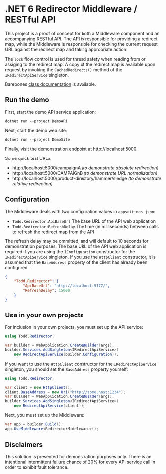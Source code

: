 # .NET 6 Redirector Middleware / RESTful API

This project is a proof of concept for both a Middleware component and an
accompanying RESTful API. The API is responsible for providing a redirect map,
while the Middleware is responsible for checking the current request URL
against the redirect map and taking appropriate action.

The `lock` flow control is used for thread safety when reading from or assiging
to the redirect map. A copy of the redirect map is available upon request by
invoking the `CachedRedirects()` method of the `IRedirectApiService` singleton.

Barebones [class documentation] is available.

## Run the demo

First, start the demo API service application:

```shell
dotnet run --project DemoAPI
```

Next, start the demo web site:

```shell
dotnet run --project DemoSite
```

Finally, visit the demonstration endpoint at http://localhost:5000.

Some quick test URLs:

- http://localhost:5000/campaignA
  *(to demonstrate absolute redirection)*
- http://localhost:5000/CAMPAiGnB
  *(to demonstrate URL normalization)*
- http://localhost:5000/product-directory/hammer/sledge
  *(to demonstrate relative redirection)*

## Configuration

The Middleware deals with two configuration values in `appsettings.json`:

- `Todd.Redirector:ApiBaseUrl` The base URL of the API web application
- `Todd.Redirector:RefreshDelay` The time (in milliseconds) between calls to
  refresh the redirect map from the API

The refresh delay may be ommitted, and will default to 10 seconds for
demonstration purposes. The base URL of the API web application is required if
you are using the `IConfiguration` constructor for the `IRedirectApiService`
singleton. If you use the `HttpClient` constructor, it is assumed that the
`BaseAddress` property of the client has already been configured.

```json
{
	"Todd.Redirector": {
		"ApiBaseUrl": "http://localhost:5177/",
		"RefreshDelay": 15000
	}
}
```

## Use in your own projects

For inclusion in your own projects, you must set up the API service:

```csharp
using Todd.Redirector;

var builder = WebApplication.CreateBuilder(args);
builder.Services.AddSingleton<IRedirectApiService>(
	new RedirectApiService(builder.Configuration));
```

If you want to use the `HttpClient` constructor for the `IRedirectApiService`
singleton, you should set the `BaseAddress` property yourself:

```csharp
using Todd.Redirector;

var client = new HttpClient();
client.BaseAddress = new Uri("http://some.host:1234");
var builder = WebApplication.CreateBuilder(args);
builder.Services.AddSingleton<IRedirectApiService>(
	new RedirectApiService(client));
```

Next, you must set up the Middleware:

```csharp
var app = builder.Build();
app.UseMiddleware<RedirectorMiddleware>();
```

## Disclaimers

This solution is presented for demonstration purposes only. There is an
intentional intermittent failure chance of 20% for every API service call in
order to exhibit fault tolerance.


[class documentation]: https://haliphax.github.io/dn6-redirector
